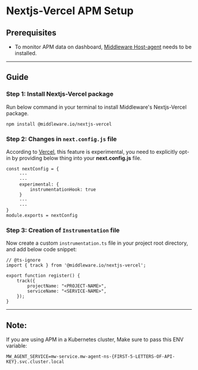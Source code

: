 # Nextjs-Vercel APM Setup

## Prerequisites

* To monitor APM data on dashboard, [Middleware Host-agent](https://docs.middleware.io/docs/getting-started) needs to be installed.

--------------------

## Guide

### Step 1: Install Nextjs-Vercel package

Run below command in your terminal to install Middleware's Nextjs-Vercel package.
```
npm install @middleware.io/nextjs-vercel
```

### Step 2: Changes in `next.config.js` file

According to [Vercel](https://vercel.com/), this feature is experimental, you need to explicitly opt-in by providing below thing into your **next.config.js** file.
```
const nextConfig = {
     ---
     ---
     experimental: {
         instrumentationHook: true
     }
     ---
     ---
}
module.exports = nextConfig
```

### Step 3: Creation of `Instrumentation` file

Now create a custom `instrumentation.ts` file in your project root directory, and add below code snippet:
```
// @ts-ignore
import { track } from '@middleware.io/nextjs-vercel';

export function register() {
    track({
        projectName: "<PROJECT-NAME>",
        serviceName: "<SERVICE-NAME>",
    });
}
```

---------------------

## Note:

If you are using APM in a Kubernetes cluster, Make sure to pass this ENV variable:

```
MW_AGENT_SERVICE=mw-service.mw-agent-ns-{FIRST-5-LETTERS-OF-API-KEY}.svc.cluster.local
```